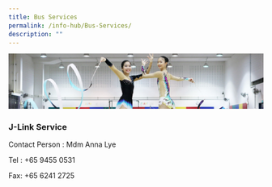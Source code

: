```yaml
---
title: Bus Services
permalink: /info-hub/Bus-Services/
description: ""
---
```

![](/images/CCA.png)

### J-Link Service

Contact Person : Mdm Anna Lye 

Tel : +65 9455 0531 

Fax: +65 6241 2725